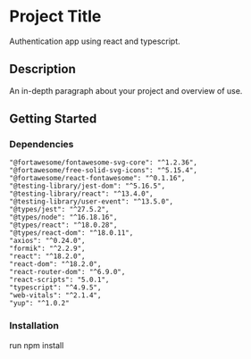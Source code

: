 # Project Title

Authentication app using react and typescript.

## Description

An in-depth paragraph about your project and overview of use.

## Getting Started

### Dependencies

    "@fortawesome/fontawesome-svg-core": "^1.2.36",
    "@fortawesome/free-solid-svg-icons": "^5.15.4",
    "@fortawesome/react-fontawesome": "^0.1.16",
    "@testing-library/jest-dom": "^5.16.5",
    "@testing-library/react": "^13.4.0",
    "@testing-library/user-event": "^13.5.0",
    "@types/jest": "^27.5.2",
    "@types/node": "^16.18.16",
    "@types/react": "^18.0.28",
    "@types/react-dom": "^18.0.11",
    "axios": "^0.24.0",
    "formik": "^2.2.9",
    "react": "^18.2.0",
    "react-dom": "^18.2.0",
    "react-router-dom": "^6.9.0",
    "react-scripts": "5.0.1",
    "typescript": "^4.9.5",
    "web-vitals": "^2.1.4",
    "yup": "^1.0.2"

### Installation

run npm install

